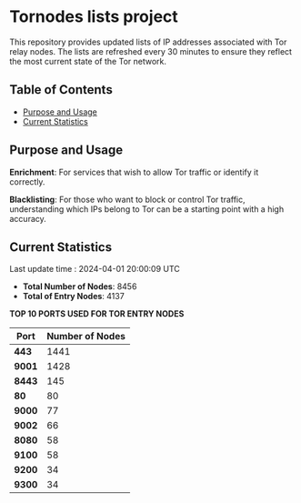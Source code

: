 # Tornodes lists project

This repository provides updated lists of IP addresses associated with Tor relay nodes. The lists are refreshed every 30 minutes to ensure they reflect the most current state of the Tor network.

## Table of Contents

- [Purpose and Usage](#purpose-and-usage)
- [Current Statistics](#current-statistics)


## Purpose and Usage

**Enrichment**: For services that wish to allow Tor traffic or identify it correctly.

**Blacklisting**: For those who want to block or control Tor traffic, understanding which IPs belong to Tor can be a starting point with a high accuracy.

## Current Statistics

Last update time : 2024-04-01 20:00:09 UTC

- **Total Number of Nodes**: 8456
- **Total of Entry Nodes**: 4137

**TOP 10 PORTS USED FOR TOR ENTRY NODES**

| **Port** | **Number of Nodes** |
|------|-----------------|
| **443**   | 1441  |
| **9001**   | 1428  |
| **8443**   | 145  |
| **80**   | 80  |
| **9000**   | 77  |
| **9002**   | 66  |
| **8080**   | 58  |
| **9100**   | 58  |
| **9200**   | 34  |
| **9300**   | 34  |

